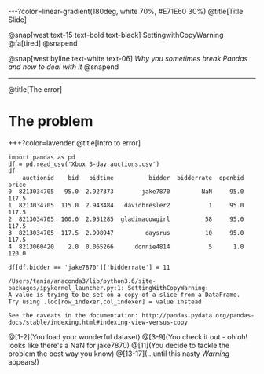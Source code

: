 ---?color=linear-gradient(180deg, white 70%, #E71E60 30%)
@title[Title Slide]

@snap[west text-15 text-bold text-black]
SettingwithCopyWarning   @fa[tired]
@snapend

@snap[west byline text-white text-06]
*Why you sometimes break Pandas and how to deal with it*
@snapend

---
@title[The error]
# The problem
+++?color=lavender
@title[Intro to error]

```python3
import pandas as pd
df = pd.read_csv('Xbox 3-day auctions.csv')
df
    auctionid    bid   bidtime          bidder  bidderrate  openbid  price
0  8213034705   95.0  2.927373        jake7870         NaN     95.0  117.5
1  8213034705  115.0  2.943484   davidbresler2           1     95.0  117.5
2  8213034705  100.0  2.951285  gladimacowgirl          58     95.0  117.5
3  8213034705  117.5  2.998947         daysrus          10     95.0  117.5
4  8213060420    2.0  0.065266      donnie4814           5      1.0  120.0

df[df.bidder == 'jake7870']['bidderrate'] = 11

/Users/tania/anaconda3/lib/python3.6/site-packages/ipykernel_launcher.py:1: SettingWithCopyWarning: 
A value is trying to be set on a copy of a slice from a DataFrame.
Try using .loc[row_indexer,col_indexer] = value instead

See the caveats in the documentation: http://pandas.pydata.org/pandas-docs/stable/indexing.html#indexing-view-versus-copy
```

@[1-2](You load your wonderful dataset)
@[3-9](You check it out - oh oh! looks like there's a NaN for jake7870)
@[11](You decide to tackle the problem the best way you know)
@[13-17](...until this nasty *Warning* appears!)



